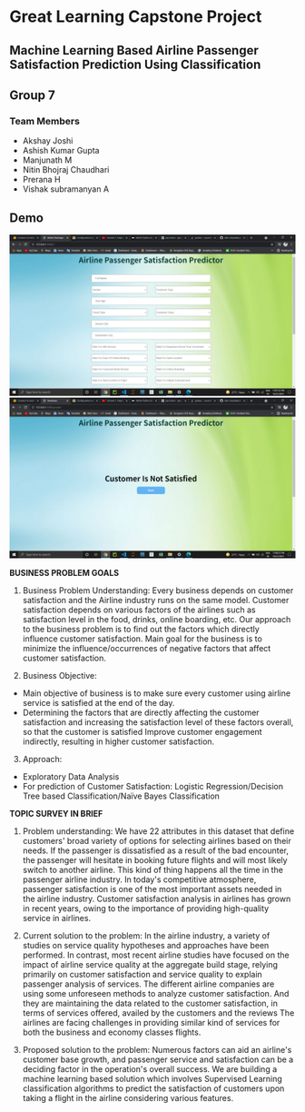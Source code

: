 <h1><b>Great Learning Capstone Project</b></h1>

<h2>Machine Learning Based Airline Passenger Satisfaction Prediction Using Classification</h2>

<h2>Group 7</h2>
<h3>Team Members</h3>
<ul>
<li>Akshay Joshi</li>
<li>Ashish Kumar Gupta</li>
<li>Manjunath M</li>
<li>Nitin Bhojraj Chaudhari</li>
<li>Prerana H</li>
<li>Vishak subramanyan A</li>
</ul>

<h2>Demo</h2>
<img src="/images/img1.png">
<img src="/images/img2.png">

<b>BUSINESS PROBLEM GOALS</b>
1. Business Problem Understanding:
Every business depends on customer satisfaction and the Airline industry runs on the same 
model. Customer satisfaction depends on various factors of the airlines such as satisfaction 
level in the food, drinks, online boarding, etc. Our approach to the business problem is to find 
out the factors which directly influence customer satisfaction. Main goal for the business is to 
minimize the influence/occurrences of negative factors that affect customer satisfaction.

2. Business Objective:
<ul>
<li>Main objective of business is to make sure every customer using airline service is 
satisfied at the end of the day.</li>
<li>Determining the factors that are directly affecting the customer satisfaction and 
increasing the satisfaction level of these factors overall, so that the customer is satisfied 
Improve customer engagement indirectly, resulting in higher customer satisfaction.</li>
</ul>

3. Approach:
<ul>
<li>Exploratory Data Analysis</li>
<li>For prediction of Customer Satisfaction: Logistic Regression/Decision Tree based 
Classification/Naïve Bayes Classification</li>
</ul>

<b>TOPIC SURVEY IN BRIEF</b>
1. Problem understanding:
We have 22 attributes in this dataset that define customers' broad variety of options for selecting 
airlines based on their needs. If the passenger is dissatisfied as a result of the bad encounter, the 
passenger will hesitate in booking future flights and will most likely switch to another airline. 
This kind of thing happens all the time in the passenger airline industry. In today's competitive 
atmosphere, passenger satisfaction is one of the most important assets needed in the airline 
industry. Customer satisfaction analysis in airlines has grown in recent years, owing to the 
importance of providing high-quality service in airlines.

2. Current solution to the problem:
In the airline industry, a variety of studies on service quality hypotheses and approaches have 
been performed. In contrast, most recent airline studies have focused on the impact of airline 
service quality at the aggregate build stage, relying primarily on customer satisfaction and service 
quality to explain passenger analysis of services. The different airline companies are using some 
unforeseen methods to analyze customer satisfaction. And they are maintaining the data related to 
the customer satisfaction, in terms of services offered, availed by the customers and the reviews
The airlines are facing challenges in providing similar kind of services for both the business and 
economy classes flights.

3. Proposed solution to the problem: 
Numerous factors can aid an airline's customer base growth, and passenger service and 
satisfaction can be a deciding factor in the operation's overall success. We are building a machine 
learning based solution which involves Supervised Learning classification algorithms to predict 
the satisfaction of customers upon taking a flight in the airline considering various features.